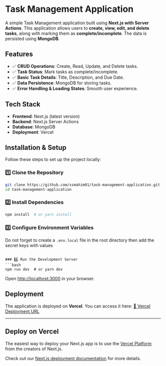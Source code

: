 # Task Management Application

A simple Task Management application built using **Next.js with Server Actions**. This application allows users to **create, view, edit, and delete tasks**, along with marking them as **complete/incomplete**. The data is persisted using **MongoDB**.

## Features
- ✅ **CRUD Operations**: Create, Read, Update, and Delete tasks.
- ✅ **Task Status**: Mark tasks as complete/incomplete.
- ✅ **Basic Task Details**: Title, Description, and Due Date.
- ✅ **Data Persistence**: MongoDB for storing tasks.
- ✅ **Error Handling & Loading States**: Smooth user experience.

## Tech Stack
- **Frontend**: Next.js (latest version)
- **Backend**: Next.js Server Actions
- **Database**: MongoDB
- **Deployment**: Vercel

## Installation & Setup
Follow these steps to set up the project locally:

### 1️⃣ Clone the Repository
```bash
git clone https://github.com/ssmahim01/task-management-application.git
cd task-management-application
```

### 2️⃣ Install Dependencies
```bash
npm install  # or yarn install
```

### 3️⃣ Configure Environment Variables
Do not forget to create a `.env.local` file in the root directory then add the secret keys with values
```

### 4️⃣ Run the Development Server
```bash
npm run dev  # or yarn dev
```
Open [http://localhost:3000](http://localhost:3000) in your browser.

## Deployment
The application is deployed on **Vercel**. You can access it here:
[🔗 Vercel Deployment URL](https://task-management-application-azure-two.vercel.app)

---

## Deploy on Vercel

The easiest way to deploy your Next.js app is to use the [Vercel Platform](https://vercel.com/new?utm_medium=default-template&filter=next.js&utm_source=create-next-app&utm_campaign=create-next-app-readme) from the creators of Next.js.

Check out our [Next.js deployment documentation](https://nextjs.org/docs/app/building-your-application/deploying) for more details.